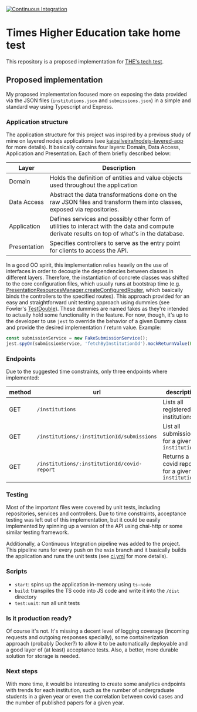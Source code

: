 [![Continuous Integration](https://github.com/kaiosilveira/THE_coding_test/actions/workflows/ci.yml/badge.svg)](https://github.com/kaiosilveira/THE_coding_test/actions/workflows/ci.yml)

# Times Higher Education take home test

This repository is a proposed implementation for [THE's tech test](https://github.com/THE-Engineering/THE_coding_test).

## Proposed implementation

My proposed implementation focused more on exposing the data provided via the JSON files (`institutions.json` and `submissions.json`) in a simple and standard way using Typescript and Express.

### Application structure

The application structure for this project was inspired by a previous study of mine on layered nodejs applications (see [kaiosilveira/nodejs-layered-app](https://github.com/kaiosilveira/nodejs-layered-app) for more details). It basically contains four layers: Domain, Data Access, Application and Presentation. Each of them briefly described below:

| Layer        | Description                                                                                                                                    |
| ------------ | ---------------------------------------------------------------------------------------------------------------------------------------------- |
| Domain       | Holds the definition of entities and value objects used throughout the application                                                             |
| Data Access  | Abstract the data transformations done on the raw JSON files and transform them into classes, exposed via repositories.                        |
| Application  | Defines services and possibly other form of utilities to interact with the data and compute derivate results on top of what's in the database. |
| Presentation | Specifies controllers to serve as the entry point for clients to access the API.                                                               |

In a good OO spirit, this implementation relies heavily on the use of interfaces in order to decouple the dependencies between classes in different layers. Therefore, the instantiation of concrete classes was shifted to the core configuration files, which usually runs at bootstrap time (e.g. [PresentationResourcesManager.createConfiguredRouter](src/presentation/resources/index.ts), which basically binds the controllers to the specified routes). This approach provided for an easy and straightforward unit testing approach using dummies (see Fowler's [TestDouble](https://martinfowler.com/bliki/TestDouble.html)). These dummies are named fakes as they're intended to actually hold some functionality in the feature. For now, though, it's up to the developer to use `jest` to override the behavior of a given Dummy class and provide the desired implementation / return value. Example:

```typescript
const submissionService = new FakeSubmissionService();
jest.spyOn(submissionService, 'fetchByInstitutionId').mockReturnValue(Promise.resolve(payload));
```

### Endpoints

Due to the suggested time constraints, only three endpoints where implemented:

| method | url                                         | description                                        | payload                                                                                   |
| ------ | ------------------------------------------- | -------------------------------------------------- | ----------------------------------------------------------------------------------------- |
| GET    | `/institutions`                             | Lists all registered institutions                  | `Array<Institution>` (see [institution.ts](./src/domain/entities/institution.ts))         |
| GET    | `/institutions/:institutionId/submissions`  | List all submissions for a given `institutionId`   | `Array<Submission>` (see [submission.ts](./src/domain/entities/submission.ts))            |
| GET    | `/institutions/:institutionId/covid-report` | Returns a covid report for a given `institutionId` | `CovidReport \| undefined` (see [covid-report.ts](./src/domain/entities/covid-report.ts)) |

### Testing

Most of the important files were covered by unit tests, including repositories, services and controllers. Due to time constraints, acceptance testing was left out of this implementation, but it could be easily implemented by spinning up a version of the API using chai-http or some similar testing framework.

Additionally, a Continuous Integration pipeline was added to the project. This pipeline runs for every push on the `main` branch and it basically builds the application and runs the unit tests (see [ci.yml](.github/workflows/ci.yml) for more details).

### Scripts

- `start`: spins up the application in-memory using `ts-node`
- `build`: transpiles the TS code into JS code and write it into the `/dist` directory
- `test:unit`: run all unit tests

### Is it production ready?

Of course it's not. It's missing a decent level of logging coverage (incoming requests and outgoing responses specially), some containerization approach (probably Docker?) to allow it to be automatically deployable and a good layer of (at least) acceptance tests. Also, a better, more durable solution for storage is needed.

### Next steps

With more time, it would be interesting to create some analytics endpoints with trends for each institution, such as the number of undergraduate students in a given year or even the correlation between covid cases and the number of published papers for a given year.
